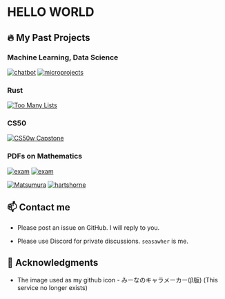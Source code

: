 # HELLO WORLD

## 🔥 My Past Projects

### Machine Learning, Data Science

[![chatbot](https://github-readme-stats.vercel.app/api/pin/?username=Seasawher&repo=chatbot-tutorial&show_owner=True)](https://github.com/Seasawher/chatbot-tutorial) [![microprojects](https://github-readme-stats.vercel.app/api/pin/?username=Seasawher&repo=microprojects&show_owner=True)](https://github.com/Seasawher/microprojects)

### Rust

[![Too Many Lists](https://github-readme-stats.vercel.app/api/pin/?username=Seasawher&repo=too-many-lists-ja&show_owner=True)](https://github.com/Seasawher/too-many-lists-ja)

### CS50

[![CS50w Capstone](https://github-readme-stats.vercel.app/api/pin/?username=Seasawher&repo=cs50web-capstone&show_owner=True)](https://github.com/Seasawher/cs50web-capstone)

### PDFs on Mathematics

[![exam](https://github-readme-stats.vercel.app/api/pin/?username=Seasawher&repo=graduate_exam&show_owner=True)](https://github.com/Seasawher/graduate_exam) [![exam](https://github-readme-stats.vercel.app/api/pin/?username=Seasawher&repo=system_exam&show_owner=True)](https://github.com/Seasawher/system_exam)

[![Matsumura](https://github-readme-stats.vercel.app/api/pin/?username=Seasawher&repo=matsumura&show_owner=True)](https://github.com/Seasawher/matsumura) [![hartshorne](https://github-readme-stats.vercel.app/api/pin/?username=Seasawher&repo=hartshorne&show_owner=True)](https://github.com/Seasawher/hartshorne)

## 📫 Contact me

* Please post an issue on GitHub. I will reply to you.

* Please use Discord for private discussions. `seasawher` is me.

## :bow: Acknowledgments

* The image used as my github icon - みーなのキャラメーカー(β版) (This service no longer exists)
